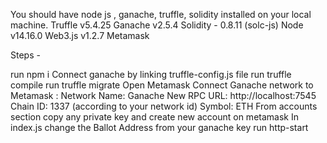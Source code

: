

You should have node js , ganache, truffle, solidity installed on your local machine. Truffle v5.4.25 Ganache v2.5.4 Solidity - 0.8.11 (solc-js) Node v14.16.0 Web3.js v1.2.7 Metamask

Steps -

run npm i
Connect ganache by linking truffle-config.js file
run truffle compile
run truffle migrate
Open Metamask
Connect Ganache network to Metamask : Network Name: Ganache New RPC URL: http://localhost:7545 Chain ID: 1337 (according to your network id) Symbol: ETH
From accounts section copy any private key and create new account on metamask
In index.js change the Ballot Address from your ganache key
run http-start